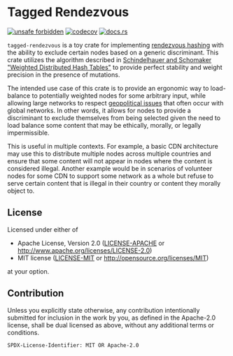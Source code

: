 # Tagged Rendezvous

[![unsafe forbidden][unsafe-svg]][unsafe-url] [![codecov][cov-svg]][cov-url] [![docs.rs][docs-svg]][docs-url]

[unsafe-svg]: https://img.shields.io/badge/unsafe-forbidden-success.svg
[unsafe-url]: https://github.com/rust-secure-code/safety-dance
[cov-svg]: https://codecov.io/gh/edward-shen/tagged-rendezvous/branch/master/graph/badge.svg?token=GI53X8LB0R
[cov-url]: https://codecov.io/gh/edward-shen/tagged-rendezvous
[docs-svg]: https://img.shields.io/docsrs/tagged-rendezvous
[docs-url]: https://docs.rs/tagged-rendezvous

`tagged-rendezvous` is a toy crate for implementing [rendezvous hashing] with
the ability to exclude certain nodes based on a generic discriminant. This
crate utilizes the algorithm described in
[Schindelhauer and Schomaker "Weighted Distributed Hash Tables"][paper] to
provide perfect stability and weight precision in the presence of mutations.

The intended use case of this crate is to provide an ergonomic way to
load-balance to potentially weighted nodes for some arbitrary input, while
allowing large networks to respect [geopolitical issues] that often occur with
global networks. In other words, it allows for nodes to provide a discriminant
to exclude themselves from being selected given the need to load balance some
content that may be ethically, morally, or legally impermissible.

This is useful in multiple contexts. For example, a basic CDN architecture may
use this to distribute multiple nodes across multiple countries and ensure that
some content will not appear in nodes where the content is considered illegal.
Another example would be in scenarios of volunteer nodes for some CDN to support
some network as a whole but refuse to serve certain content that is illegal in
their country or content they morally object to.

[rendezvous hashing]: https://en.wikipedia.org/wiki/Rendezvous_hashing
[paper]: https://citeseerx.ist.psu.edu/viewdoc/summary?doi=10.1.1.414.9353
[geopolitical issues]: https://en.wikipedia.org/wiki/Layer_8

## License

Licensed under either of

 * Apache License, Version 2.0
   ([LICENSE-APACHE](LICENSE-APACHE) or http://www.apache.org/licenses/LICENSE-2.0)
 * MIT license
   ([LICENSE-MIT](LICENSE-MIT) or http://opensource.org/licenses/MIT)

at your option.

## Contribution

Unless you explicitly state otherwise, any contribution intentionally submitted
for inclusion in the work by you, as defined in the Apache-2.0 license, shall be
dual licensed as above, without any additional terms or conditions.

`SPDX-License-Identifier: MIT OR Apache-2.0`